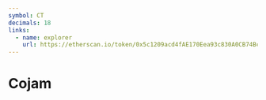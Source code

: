 ```yaml
---
symbol: CT
decimals: 18
links:
  - name: explorer
    url: https://etherscan.io/token/0x5c1209acd4fAE170Eea93c830A0CB74Bc5f9eF2b
---
```


# Cojam

